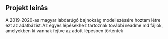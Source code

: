 ## Projekt leírás

A 2019-2020-as magyar labdarúgó bajnokság modellezésére hoztam létre ezt az adatbázist.Az egyes lépésekhez tartoznak további readme.md fájlok, amelyekben ki vannak fejtve az adott lépésben történtek

